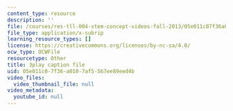 ```yaml
---
content_type: resource
description: ''
file: /courses/res-tll-004-stem-concept-videos-fall-2013/05e011c07f36a0107af5567ee89eed4b_2HpF8R_cjR8.srt
file_type: application/x-subrip
learning_resource_types: []
license: https://creativecommons.org/licenses/by-nc-sa/4.0/
ocw_type: OCWFile
resourcetype: Other
title: 3play caption file
uid: 05e011c0-7f36-a010-7af5-567ee89eed4b
video_files:
  video_thumbnail_file: null
video_metadata:
  youtube_id: null
---
```

